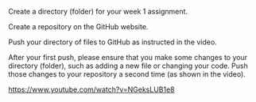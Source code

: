 
Create a directory (folder) for your week 1 assignment.  

Create a repository on the GitHub website. 

Push your directory of files to GitHub as instructed in the video. 

After your first push, please ensure that you make some changes to your directory (folder), such as adding a new file or changing your code. Push those changes to your repository a second time (as shown in the video).   

 

https://www.youtube.com/watch?v=NGeksLUB1e8 






